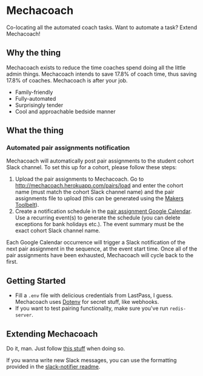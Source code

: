 # Mechacoach

Co-locating all the automated coach tasks. Want to automate a task? Extend Mechacoach!

## Why the thing

Mechacoach exists to reduce the time coaches spend doing all the little admin things. Mechacoach intends to save 17.8% of coach time, thus saving 17.8% of coaches. Mechacoach is after your job.

- Family-friendly
- Fully-automated
- Surprisingly tender
- Cool and approachable bedside manner

## What the thing

### Automated pair assignments notification

Mechacoach will automatically post pair assignments to the student cohort Slack channel.  To set this up for a cohort, please follow these steps:

1. Upload the pair assignments to Mechacoach.  Go to http://mechacoach.herokuapp.com/pairs/load and enter the cohort name (must match the cohort Slack channel name) and the pair assignments file to upload (this can be generated using the [Makers Toolbelt](https://github.com/makersacademy/toolbelt)).
2. Create a notification schedule in the [pair assignment Google Calendar](https://www.google.com/calendar/embed?src=makersacademy.com_evddbhj972183cdquke82v10o0%40group.calendar.google.com&ctz=Europe/London).  Use a recurring event(s) to generate the schedule (you can delete exceptions for bank holidays etc.).  The event summary must be the exact cohort Slack channel name.

Each Google Calendar occurrence will trigger a Slack notification of the next pair assignment in the sequence, at the event start time.  Once all of the pair assignments have been exhausted, Mechacoach will cycle back to the first.


## Getting Started

- Fill a `.env` file with delicious credentials from LastPass, I guess. Mechacoach uses [Dotenv](https://github.com/bkeepers/dotenv) for secret stuff, like webhooks.
- If you want to test pairing functionality, make sure you've run `redis-server`.

## Extending Mechacoach

Do it, man. Just follow [this stuff](contributing.md) when doing so.

If you wanna write new Slack messages, you can use the formatting provided in the [slack-notifier readme](https://github.com/stevenosloan/slack-notifier).
